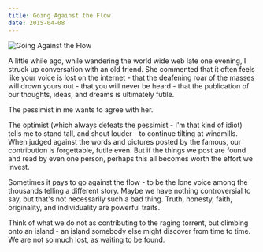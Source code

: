 ```yaml
---
title: Going Against the Flow
date: 2015-04-08
---
```


![Going Against the Flow](https://source.unsplash.com/7QCBakMyDCE/1600x900)

A little while ago, while wandering the world wide web late one evening, I struck up conversation with an old friend. She commented that it often feels like your voice is lost on the internet - that the deafening roar of the masses will drown yours out - that you will never be heard - that the publication of our thoughts, ideas, and dreams is ultimately futile.

The pessimist in me wants to agree with her.

The optimist (which always defeats the pessimist - I'm that kind of idiot) tells me to stand tall, and shout louder - to continue tilting at windmills. When judged against the words and pictures posted by the famous, our contribution is forgettable, futile even. But if the things we post are found and read by even one person, perhaps this all becomes worth the effort we invest.

Sometimes it pays to go against the flow - to be the lone voice among the thousands telling a different story. Maybe we have nothing controversial to say, but that's not necessarily such a bad thing. Truth, honesty, faith, originality, and individuality are powerful traits.

Think of what we do not as contributing to the raging torrent, but climbing onto an island - an island somebody else might discover from time to time. We are not so much lost, as waiting to be found.